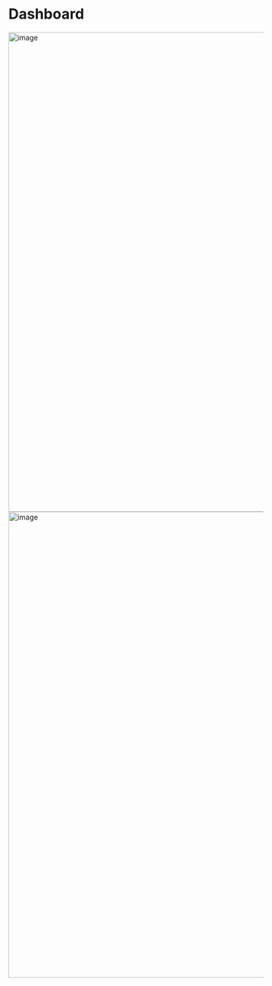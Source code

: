 # Dashboard
<img width="947" alt="image" src="https://github.com/shyam0511/Dashboard/assets/108168576/01771787-0efb-466b-92e9-a0dfd64a1be1">
<img width="920" alt="image" src="https://github.com/shyam0511/Dashboard/assets/108168576/9a9827f4-1db1-482b-bf6f-44f89079d0c3">
